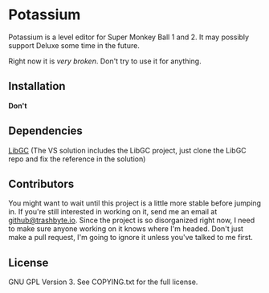 # Potassium

Potassium is a level editor for Super Monkey Ball 1 and 2. It may possibly support Deluxe some time in the future.

Right now it is *very broken*. Don't try to use it for anything.

## Installation

**Don't**

## Dependencies

[LibGC](github.com/trashbyte/LibGC) (The VS solution includes the LibGC project, just clone the LibGC repo and fix the reference in the solution)

## Contributors

You might want to wait until this project is a little more stable before jumping in. If you're still interested in working on it, send me an email at [github@trashbyte.io](mailto:github@trashbyte.io). Since the project is so disorganized right now, I need to make sure anyone working on it knows where I'm headed. Don't just make a pull request, I'm going to ignore it unless you've talked to me first.

## License

GNU GPL Version 3. See COPYING.txt for the full license.